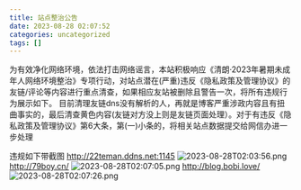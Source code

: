 ```yaml
---
title: 站点整治公告
date: 2023-08-28 02:07:52
categories: uncategorized
tags: []
---
```

为有效净化网络环境，依法打击网络谣言，本站积极响应《清朗·2023年暑期未成年人网络环境整治》专项行动，对站点潜在(严重)违反《隐私政策及管理协议》的友链/评论等内容进行重点清查，如果相应友站被删除且警告一次，将所有违规行为展示如下。
目前清理友链dns没有解析的人，再就是博客严重涉政内容且有扭曲事实的，最后清查黄色内容(友链对方没上则是友链页面处理）。对于有违反《隐私政策及管理协议》第6大条，第(一)小条的，将相关站点数据提交给网信办进一步处理

违规如下带截图
http://22teman.ddns.net:1145
![2023-08-28T02:03:56.png][1]
http://79boy.cn/
![2023-08-28T02:07:05.png][2]
http://blog.bobi.love/
![2023-08-28T02:07:26.png][3]


  [1]: https://io.nuoyis.net/typecho/uploads/2023/08/4068116508.png
  [2]: https://io.nuoyis.net/typecho/uploads/2023/08/4208724909.png
  [3]: https://io.nuoyis.net/typecho/uploads/2023/08/2682794581.png